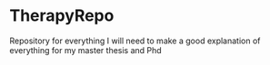 # TherapyRepo
Repository for everything I will need to make a good explanation of everything for my master thesis and Phd
